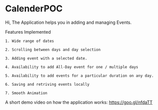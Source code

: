 # CalenderPOC

Hi,
The Application helps you in adding and managing Events.

Features Implemented

	1. Wide range of dates
    
	2. Scrolling between days and day selection
    
	3. Adding event with a selected date.
    
	4. Availability to add All-Day event for one / multiple days
    
	5. Availability to add events for a particular duration on any day.
    
	6. Saving and retriving events locally
    
	7. Smooth Animation

A short demo video on how the application works: https://goo.gl/nfdaTT

